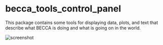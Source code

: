 becca_tools_control_panel
=========================

This package contains some tools for displaying data, plots, and text that describe what BECCA is doing and what is going on in the world.

![screenshot](http://github.com/brohrer/becca_world_watch/img/watch_world_screenshot.png)

